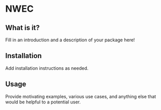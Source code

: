 # NWEC

## What is it?

Fill in an introduction and a description of your package here!


## Installation

Add installation instructions as needed.

## Usage

Provide motivating examples, various use cases, and anything else that would be helpful to a potential user.
